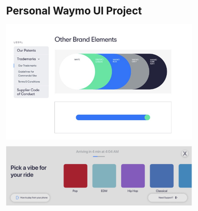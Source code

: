 # Personal Waymo UI Project


![Waymo Colors](https://github.com/IR4J/FigmaUI/blob/main/images/figma2.jpeg?raw=true)


![Waymo UI](https://github.com/IR4J/FigmaUI/blob/main/figma1.jpeg?raw=true)
